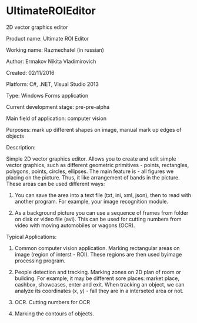 # UltimateROIEditor
2D vector graphics editor

Product name: Ultimate ROI Editor


Working name: Razmechatel (in russian)


Author: Ermakov Nikita Vladimirovich


Created: 02/11/2016


Platform: С#, .NET, Visual Studio 2013

Type: Windows Forms application


Current development stage: pre-pre-alpha


Main field of application: computer vision


Purposes: mark up different shapes on image, manual mark up edges of objects


Description:


Simple 2D vector graphics editor.
Allows you to create and edit simple vector graphics, such
as different geometric primitives - points, rectangles, polygons,
points, circles, ellipses. The main feature is -
all figures we placing on the picture. Thus, it
like arrangement of bands in the picture. These areas can be used
different ways:


1) You can save the area into a text file (txt, ini, xml, json), then to read with
another program. For example, your image recognition module.


2) As a background picture you can use a sequence of frames from
folder on disk or video file (avi). This can be used for cutting numbers
from video with moving automobiles or wagons (OCR).

Typical Applications:


1) Common computer vision application.
Marking rectangular areas on image (region of interst - ROI).
These regions are then used byimage processing program.


2) People detection and tracking.
Marking zones on 2D plan of room or building. For example, it may be different
sore places: market place, cashbox, showcases, enter and exit.
When tracking an object, we can analyze its coordinates (x, y) - fall
they are in a interseted area or not.


3) OCR. Cutting numbers for OCR


4) Marking the contours of objects.



